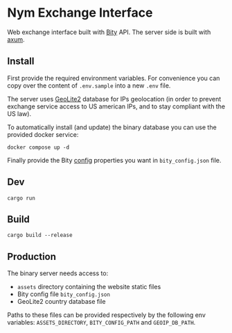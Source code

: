 # Nym Exchange Interface

Web exchange interface built with [Bity](https://bity.com/) API.
The server side is built with [axum](https://github.com/tokio-rs/axum).

## Install

First provide the required environment variables. For convenience
you can copy over the content of `.env.sample` into a new `.env` file.

The server uses [GeoLite2](https://dev.maxmind.com/geoip/geolite2-free-geolocation-data)
database for IPs geolocation (in order to prevent exchange service
access to US american IPs, and to stay compliant with the US law).

To automatically install (and update) the binary database you can
use the provided docker service:

```shell
docker compose up -d
```

Finally provide the Bity [config](https://www.npmjs.com/package/@bity/preact-exchange-client)
properties you want in `bity_config.json` file.

## Dev

```shell
cargo run
```

## Build

```shell
cargo build --release
```

## Production

The binary server needs access to:

- `assets` directory containing the website static files
- Bity config file `bity_config.json`
- GeoLite2 country database file

Paths to these files can be provided respectively by the following
env variables: `ASSETS_DIRECTORY`, `BITY_CONFIG_PATH` and
`GEOIP_DB_PATH`.
